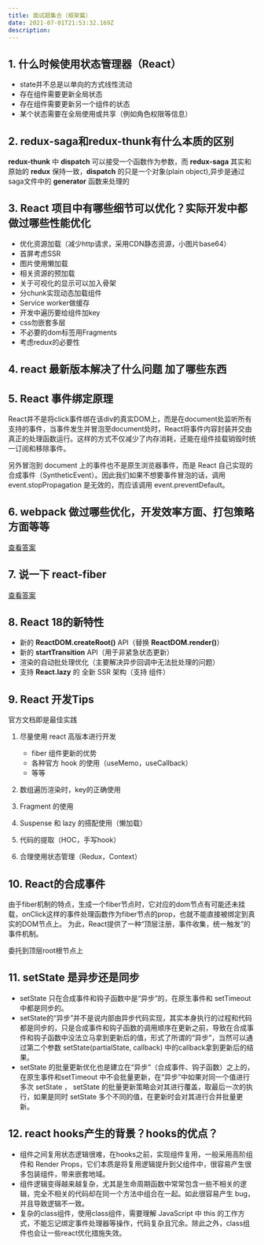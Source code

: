 ```yaml
---
title: 面试题集合（框架篇）
date: 2021-07-01T21:53:32.169Z
description: 
---
```


## 1. 什么时候使用状态管理器（React）

   - state并不总是以单向的方式线性流动
   - 存在组件需要更新全局状态
   - 存在组件需要更新另一个组件的状态
   - 某个状态需要在全局使用或共享（例如角色权限等信息）

## 2. redux-saga和redux-thunk有什么本质的区别

**redux-thunk** 中 **dispatch** 可以接受一个函数作为参数，而 **redux-saga** 其实和原始的 **redux** 保持一致，**dispatch** 的只是一个对象(plain object),异步是通过saga文件中的 **generator** 函数来处理的

## 3. React 项目中有哪些细节可以优化？实际开发中都做过哪些性能优化
   
  - 优化资源加载（减少http请求，采用CDN静态资源，小图片base64）
  - 首屏考虑SSR
  - 图片使用懒加载
  - 相关资源的预加载
  - 关于可视化的显示可以加入骨架
  - 分chunk实现动态加载组件
  - Service worker做缓存
  - 开发中遍历要给组件加key
  - css勿嵌套多层
  - 不必要的dom标签用Fragments
  - 考虑redux的必要性
  
## 4. react 最新版本解决了什么问题 加了哪些东西
## 5. React 事件绑定原理
   
React并不是将click事件绑在该div的真实DOM上，而是在document处监听所有支持的事件，当事件发生并冒泡至document处时，React将事件内容封装并交由真正的处理函数运行。这样的方式不仅减少了内存消耗，还能在组件挂载销毁时统一订阅和移除事件。

另外冒泡到 document 上的事件也不是原生浏览器事件，而是 React 自己实现的合成事件（SyntheticEvent）。因此我们如果不想要事件冒泡的话，调用 event.stopPropagation 是无效的，而应该调用 event.preventDefault。

## 6. webpack 做过哪些优化，开发效率方面、打包策略方面等等
   
   [查看答案](https://github.com/lgwebdream/FE-Interview/issues/25)

## 7. 说一下 react-fiber
   [查看答案](https://github.com/lgwebdream/FE-Interview/issues/33)

## 8. React 18的新特性

  - 新的 **ReactDOM.createRoot()** API（替换 **ReactDOM.render()**）
  - 新的 **startTransition** API（用于非紧急状态更新）
  - 渲染的自动批处理优化（主要解决异步回调中无法批处理的问题）
  - 支持 **React.lazy** 的 全新 SSR 架构（支持 **<Suspense>** 组件）

## 9. React 开发Tips

官方文档即是最佳实践

1. 尽量使用 react 高版本进行开发
     - fiber 组件更新的优势
     - 各种官方 hook 的使用（useMemo，useCallback）
     - 等等

2. 数组遍历渲染时，key的正确使用
3. Fragment 的使用
4. Suspense 和 lazy 的搭配使用（懒加载）
5. 代码的提取（HOC，手写hook）
6. 合理使用状态管理（Redux，Context）

## 10. React的合成事件

由于fiber机制的特点，生成一个fiber节点时，它对应的dom节点有可能还未挂载，onClick这样的事件处理函数作为fiber节点的prop，也就不能直接被绑定到真实的DOM节点上。
为此，React提供了一种“顶层注册，事件收集，统一触发”的事件机制。

委托到顶层root根节点上

## 11. setState 是异步还是同步

- setState 只在合成事件和钩子函数中是“异步”的，在原生事件和 setTimeout 中都是同步的。
- setState的“异步”并不是说内部由异步代码实现，其实本身执行的过程和代码都是同步的，只是合成事件和钩子函数的调用顺序在更新之前，导致在合成事件和钩子函数中没法立马拿到更新后的值，形式了所谓的“异步”，当然可以通过第二个参数 setState(partialState, callback) 中的callback拿到更新后的结果。
- setState 的批量更新优化也是建立在“异步”（合成事件、钩子函数）之上的，在原生事件和setTimeout 中不会批量更新，在“异步”中如果对同一个值进行多次 setState ， setState 的批量更新策略会对其进行覆盖，取最后一次的执行，如果是同时 setState 多个不同的值，在更新时会对其进行合并批量更新。

## 12. react hooks产生的背景？hooks的优点？

- 组件之间复用状态逻辑很难，在hooks之前，实现组件复用，一般采用高阶组件和 Render Props，它们本质是将复用逻辑提升到父组件中，很容易产生很多包装组件，带来嵌套地域。
- 组件逻辑变得越来越复杂，尤其是生命周期函数中常常包含一些不相关的逻辑，完全不相关的代码却在同一个方法中组合在一起。如此很容易产生 bug，并且导致逻辑不一致。
- 复杂的class组件，使用class组件，需要理解 JavaScript 中 this 的工作方式，不能忘记绑定事件处理器等操作，代码复杂且冗余。除此之外，class组件也会让一些react优化措施失效。